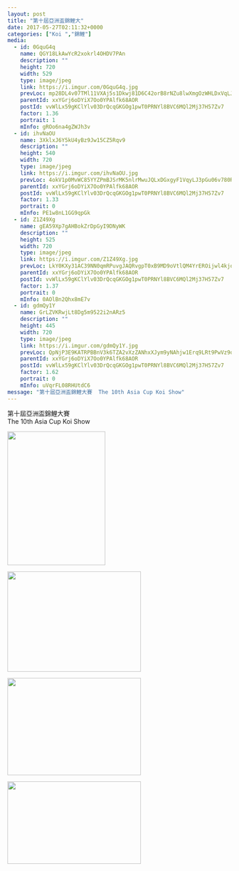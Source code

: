 ```yaml
---
layout: post
title: "第十屆亞洲盃錦鯉大" 
date: 2017-05-27T02:11:32+0000 
categories: ["Koi ","錦鯉"] 
media:
  - id: 0GquG4q
    name: QGY18LkAwYcR2xokrl4OHDV7PAn
    description: ""   
    height: 720
    width: 529
    type: image/jpeg
    link: https://i.imgur.com/0GquG4q.jpg
    prevLoc: mp28DL4v07TMl11VXAj5s1Dkwj81D6C42orB8rNZu8lwXmgOzWHLDxVqLJLEcOm27Dw54Mhx5wlOM1z9cJ3ZA4N9D2Ur3l9yzokYC71vBOGANVfNr1nn3GmlhBpnok6RnOhD87nKoEYmI5V0LWmYO9HA6gOJGlmvc9NDm9Yj7lCOkk34QlLptZw0q33DkYcZ2GMGBKo9U7Jjgp0K4OhXz7EJWLoKUwqNPZPJAVhrRjgyGAkGf7Y0xyk1D9sqrZ18Wl0NUyB
    parentId: xxYGrj6oDYiX7Oo0YPAlfk68AOR
    postId: vvWlLx59gKClYlv03DrQcqGKGOg1pwT0PRNYl8BVC6MQl2Mj37H57Zv7
    factor: 1.36
    portrait: 1
    mInfo: gROo6na4gZWJh3v
  - id: ihvNaOU
    name: 3XklxJ6Y5kU4yBz9Jw15CZ5Rqv9
    description: ""   
    height: 540
    width: 720
    type: image/jpeg
    link: https://i.imgur.com/ihvNaOU.jpg
    prevLoc: 4okV1p0MvWC85YYZPmBJSrMK5nlrMwuJQLxDGxgyF1VqyLJ3pGu06v780R0Efy1K81ArZXtxAgz2q3jrul5J1ojAz4upw0PAjn3kuvWmY7XG03ulwZMMNkx6HgvqB950D2i5RoOXP702Cp4PPjpmMpc3Or6VXk5wTpz5BpOyoNTXvvyNMJnOs7QY9553pRunQgy8j4w5Hxwq4lKAM7IkZ5GL6KooFQYD02Y1rZtkg8m1O0LvuoW3N1EOlzHL14w6ymJZtN8
    parentId: xxYGrj6oDYiX7Oo0YPAlfk68AOR
    postId: vvWlLx59gKClYlv03DrQcqGKGOg1pwT0PRNYl8BVC6MQl2Mj37H57Zv7
    factor: 1.33
    portrait: 0
    mInfo: PE1w8nL1GG9qpGk
  - id: Z1Z49Xg
    name: gEA59Xp7gAHBokZrDpGyI9DNyWK
    description: ""   
    height: 525
    width: 720
    type: image/jpeg
    link: https://i.imgur.com/Z1Z49Xg.jpg
    prevLoc: LkY0KXy31AC39NN0qmRPuvgJAQRvgpT0xB9MD9oVtlQM4YrEROijwl4kjojViJy7wG1x3MF05RDg9kNvS31o70N9YmTvARBKlBV9CGnqPrwJx3TlXgR0n6xQUM05lWPBKjF369PBGEyJC2m2rxAygDFMWPpOmMgOT7BqX725JNiYZZ5GmA7niXBAWNNvpOfogjErAWmlH5qL9rWynMhxz5Wz3BQJIJj38VR0YMTq2ABK249KHoZ19WJZ4MhR97RZKkowhw9
    parentId: xxYGrj6oDYiX7Oo0YPAlfk68AOR
    postId: vvWlLx59gKClYlv03DrQcqGKGOg1pwT0PRNYl8BVC6MQl2Mj37H57Zv7
    factor: 1.37
    portrait: 0
    mInfo: 0AOlBn2Qhx8mE7v
  - id: gdmQy1Y
    name: GrLZVKRwjLt8Dg5m9522i2nARz5
    description: ""   
    height: 445
    width: 720
    type: image/jpeg
    link: https://i.imgur.com/gdmQy1Y.jpg
    prevLoc: QpNjP3E9KATRPBBnV3k6TZA2vXzZANhxXJym9yNAhjw1Erq9LRt9PwVz9o97szyEO7X9YKF7VRowQEZPSrXEYwlrpkU6PNOkkO0WuW705OVx1QIqBAZLmKo6Un2w5Qj3JkFrkjjR5YQJTYq4YGjjvnCpOZozyEZoI6AmD6zG1jFEVV6YyOlgCDzkXNNYB7Ux8Qz94pA6CMJLAl51xxtwXW1ZwYrnCBqyj1QGRltPQwM0LD2OUXRVVXn0WmHxMA126xKXC5D
    parentId: xxYGrj6oDYiX7Oo0YPAlfk68AOR
    postId: vvWlLx59gKClYlv03DrQcqGKGOg1pwT0PRNYl8BVC6MQl2Mj37H57Zv7
    factor: 1.62
    portrait: 0
    mInfo: uVqrFL08RHUtdC6
message: "第十屆亞洲盃錦鯉大賽  The 10th Asia Cup Koi Show"
---
```


第十屆亞洲盃錦鯉大賽  
The 10th Asia Cup Koi Show


[//]: #media:  
<a href="https://i.imgur.com/0GquG4q.jpg"><img src="https://i.imgur.com/0GquG4q.jpg" height="300" width="220" /></a> 
  

<a href="https://i.imgur.com/ihvNaOU.jpg"><img src="https://i.imgur.com/ihvNaOU.jpg" height="225" width="300" /></a> 
  

<a href="https://i.imgur.com/Z1Z49Xg.jpg"><img src="https://i.imgur.com/Z1Z49Xg.jpg" height="218" width="300" /></a> 
  

<a href="https://i.imgur.com/gdmQy1Y.jpg"><img src="https://i.imgur.com/gdmQy1Y.jpg" height="185" width="300" /></a> 
 

